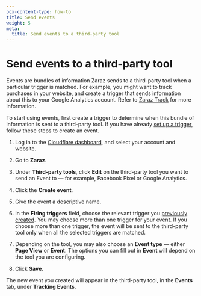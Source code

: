 ```yaml
---
pcx-content-type: how-to
title: Send events
weight: 5
meta:
  title: Send events to a third-party tool
---
```


# Send events to a third-party tool

Events are bundles of information Zaraz sends to a third-party tool when a particular trigger is matched. For example, you might want to track purchases in your website, and create a trigger that sends information about this to your Google Analytics account. Refer to [Zaraz Track](/zaraz/web-api/zaraz-track/) for more information.

To start using events, first create a trigger to determine when this bundle of information is sent to a third-party tool. If you have already [set up a trigger](/zaraz/get-started/create-trigger/), follow these steps to create an event.

1.  Log in to the [Cloudflare dashboard](https://dash.cloudflare.com/login), and select your account and website.

2.  Go to **Zaraz**.

3.  Under **Third-party tools**, click **Edit** on the third-party tool you want to send an Event to — for example, Facebook Pixel or Google Analytics.

4.  Click the **Create event**.

5.  Give the event a descriptive name.

6.  In the **Firing triggers** field, choose the relevant trigger you [previously created](/zaraz/get-started/create-trigger/). You may choose more than one trigger for your event. If you choose more than one trigger, the event will be sent to the third-party tool only when all the selected triggers are matched.

7.  Depending on the tool, you may also choose an **Event type** — either **Page View** or **Event**. The options you can fill out in **Event** will depend on the tool you are configuring.

8.  Click **Save**.

The new event you created will appear in the third-party tool, in the **Events** tab, under **Tracking Events**.
